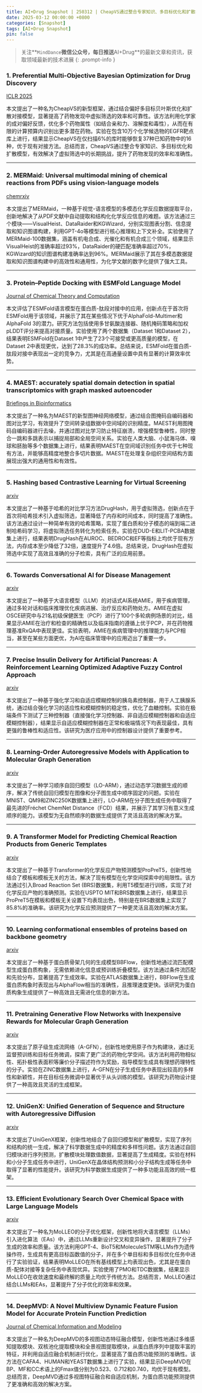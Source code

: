 ```yaml
---
title: AI+Drug Snapshot | 250312 | CheapVS通过整合专家知识、多目标优化和扩散模型，有效解决了虚拟筛选中的长期挑战
date: 2025-03-12 00:00:00 +0800
categories: [Snapshot]
tags: [AI+Drug Snapshot]
pin: false
---
```


> 关注**`MindDance`**微信公众号，每日推送**AI+Drug**的最新文章和资讯，获取领域最新的技术进展
{: .prompt-info }

### 1. Preferential Multi-Objective Bayesian Optimization for Drug Discovery  
[ICLR 2025](https://openreview.net/forum?id=uIze2Z5bzd)  

本文提出了一种名为CheapVS的新型框架，通过结合偏好多目标贝叶斯优化和扩散对接模型，显著提高了药物发现中虚拟筛选的效率和可靠性。该方法利用化学家的成对偏好反馈，优化多个药物属性（如结合亲和力、溶解度和毒性），从而在有限的计算预算内识别出更多潜在药物。实验在包含10万个化学候选物的EGFR靶点库上进行，结果显示CheapVS在仅扫描6%的库时能够恢复37种已知药物中的16种，优于现有对接方法。总结而言，CheapVS通过整合专家知识、多目标优化和扩散模型，有效解决了虚拟筛选中的长期挑战，提升了药物发现的效率和准确性。  

---

### 2. MERMaid: Universal multimodal mining of chemical reactions from PDFs using vision-language models  
[chemrxiv](https://doi.org/10.26434/chemrxiv-2025-8z6h2)  

本文提出了MERMaid，一种基于视觉-语言模型的多模态化学反应数据提取平台，创新地解决了从PDF文献中自动提取和结构化化学反应信息的难题。该方法通过三个模块——VisualHeist、DataRaider和KGWizard，分别实现图表分割、信息提取和知识图谱构建，利用GPT-4o等模型进行核心推理和上下文补全。实验使用了MERMaid-100数据集，涵盖有机电合成、光催化和有机合成三个领域，结果显示VisualHeist的准确率超过93%，DataRaider的硬匹配准确率超过70%，KGWizard的知识图谱构建准确率达到96%。MERMaid展示了其在多模态数据提取和知识图谱构建中的高效性和通用性，为化学文献的数字化提供了强大工具。  

---

### 3. Protein–Peptide Docking with ESMFold Language Model  
[Journal of Chemical Theory and Computation](https://doi.org/10.1021/acs.jctc.4c01585)  

本文评估了ESMFold语言模型在蛋白质-肽段对接中的应用，创新点在于首次将ESMFold用于该领域，并展示了其在某些情况下优于AlphaFold-Multimer和AlphaFold 3的潜力。研究方法包括使用多甘氨酸连接器、随机掩码策略和加权pLDDT评分来提高对接质量。实验使用了两个数据集（Dataset 1和Dataset 2），结果表明ESMFold在Dataset 1中产生了23个可接受或更高质量的模型，在Dataset 2中表现更优，达到了28.3%的成功率。总结来说，ESMFold在蛋白质-肽段对接中表现出一定的竞争力，尤其是在高通量设置中具有显著的计算效率优势。  

---

### 4. MAEST: accurately spatial domain detection in spatial transcriptomics with graph masked autoencoder  
[Briefings in Bioinformatics](https://doi.org/10.1093/bib/bbaf086)  

本文提出了一种名为MAEST的新型图神经网络模型，通过结合图掩码自编码器和图对比学习，有效提升了空间转录组数据中空间域的识别精度。MAEST利用图掩码自编码器进行去噪，并通过图对比学习防止特征崩溃，增强模型鲁棒性，同时整合一跳和多跳表示以捕捉局部和全局空间关系。实验在人类大脑、小鼠海马体、嗅球和胚胎等多个数据集上进行，结果表明MAEST在空间域识别任务中优于七种现有方法，并能够高精度地整合多切片数据。MAEST在处理复杂组织空间结构方面展现出强大的通用性和有效性。  

---

### 5. Hashing based Contrastive Learning for Virtual Screening  
[arxiv](https://arxiv.org/abs/2407.19790)  

本文提出了一种基于哈希的对比学习方法DrugHash，用于虚拟筛选，创新点在于首次将哈希技术引入虚拟筛选，显著降低了内存和时间成本，同时提高了准确性。该方法通过设计一种简单有效的哈希策略，实现了蛋白质和分子模态的端到端二进制哈希码学习，将虚拟筛选任务转化为检索任务。实验在DUD-E和LIT-PCBA数据集上进行，结果表明DrugHash在AUROC、BEDROC和EF等指标上均优于现有方法，内存成本至少降低了32倍，速度提升了4.6倍。总结来说，DrugHash在虚拟筛选中实现了高效且准确的分子检索，具有广泛的应用前景。  

---

### 6. Towards Conversational AI for Disease Management  
[arxiv](https://arxiv.org/abs/2503.06074)  

本文提出了一种基于大语言模型（LLM）的对话式AI系统AMIE，用于疾病管理，通过多轮对话和临床推理优化疾病进展、治疗反应和药物处方。AMIE在虚拟OSCE研究中与21名初级保健医生（PCP）进行了100个多轮病例场景的对比，结果显示AMIE在治疗和检查的精确性以及临床指南的遵循上优于PCP，并在药物推理基准RxQA中表现更佳。实验表明，AMIE在疾病管理中的推理能力与PCP相当，甚至在某些方面更优，为AI在临床管理中的应用迈出了重要一步。  

---

### 7. Precise Insulin Delivery for Artificial Pancreas: A Reinforcement Learning Optimized Adaptive Fuzzy Control Approach  
[arxiv](https://arxiv.org/abs/2503.06701)  

本文提出了一种基于强化学习和自适应模糊控制的胰岛素控制器，用于人工胰腺系统，通过结合强化学习的适应性和模糊控制的稳定性，优化了血糖控制。实验在极端条件下测试了三种控制器（直接强化学习控制器、非自适应模糊控制器和自适应模糊控制器），结果显示自适应模糊控制器在正常和极端情况下均表现最佳，具有更强的鲁棒性和适应性。该研究为医疗应用中的控制器设计提供了重要参考。  

---

### 8. Learning-Order Autoregressive Models with Application to Molecular Graph Generation  
[arxiv](https://arxiv.org/abs/2503.05979)  

本文提出了一种学习顺序自回归模型（LO-ARM），通过动态学习数据生成的顺序，解决了传统自回归模型在图像和分子图生成中顺序固定的问题。实验在MNIST、QM9和ZINC250K数据集上进行，LO-ARM在分子图生成任务中取得了最先进的Fréchet ChemNet Distance（FCD）结果，并展示了其学习有意义生成顺序的能力。该模型为无自然顺序的数据生成提供了灵活且高效的解决方案。  

---

### 9. A Transformer Model for Predicting Chemical Reaction Products from Generic Templates  
[arxiv](https://arxiv.org/abs/2503.05810)  

本文提出了一种基于Transformer的化学反应产物预测模型ProPreT5，创新性地结合了模板和模板无关的方法，解决了现有模型在化学空间探索中的局限性。该方法通过引入Broad Reaction Set (BRS)数据集，利用T5模型进行训练，实现了对化学反应产物的准确预测。实验在USPTO MIT和BRS数据集上进行，结果显示ProPreT5在模板和模板无关设置下均表现出色，特别是在BRS数据集上实现了85.8%的准确率。该研究为化学反应预测提供了一种更灵活且高效的解决方案。  

---

### 10. Learning conformational ensembles of proteins based on backbone geometry  
[arxiv](https://arxiv.org/abs/2503.05738)  

本文提出了一种基于蛋白质骨架几何的生成模型BBFlow，创新性地通过流匹配模型生成蛋白质构象，无需依赖进化信息或预训练折叠模型。该方法通过条件流匹配和先验分布，显著提高了生成效率。实验在ATLAS数据集上进行，BBFlow在生成蛋白质构象时表现出与AlphaFlow相当的准确性，且推理速度更快。该研究为蛋白质构象生成提供了一种高效且无需进化信息的新方法。  

---

### 11. Pretraining Generative Flow Networks with Inexpensive Rewards for Molecular Graph Generation  
[arxiv](https://arxiv.org/abs/2503.06337)  

本文提出了原子级生成流网络（A-GFN），创新性地使用原子作为构建块，通过无监督预训练和目标任务微调，探索了更广泛的药物化学空间。该方法利用药物相似性、拓扑极性表面积等廉价分子描述符作为奖励，指导模型生成具有理想药理特性的分子。实验在ZINC数据集上进行，A-GFN在分子生成任务中表现出较高的多样性和新颖性，并在目标任务微调中显著优于从头训练的模型。该研究为药物设计提供了一种高效且灵活的生成框架。  

---

### 12. UniGenX: Unified Generation of Sequence and Structure with Autoregressive Diffusion  
[arxiv](https://arxiv.org/abs/2503.06687)  

本文提出了UniGenX框架，创新性地结合了自回归模型和扩散模型，实现了序列和结构的统一生成，解决了科学数据生成中的精度和多样性问题。该方法通过自回归模块进行序列预测，扩散模块处理数值数据，显著提高了生成精度。实验在材料和小分子生成任务中进行，UniGenX在晶体结构预测和小分子结构生成等任务中取得了显著的性能提升。该研究为科学数据生成提供了一种多功能且高效的统一框架。  

---

### 13. Efficient Evolutionary Search Over Chemical Space with Large Language Models  
[arxiv](https://arxiv.org/abs/2406.16976)  

本文提出了一种名为MoLLEO的分子优化框架，创新性地将大语言模型（LLMs）引入进化算法（EAs）中，通过LLMs重新设计交叉和变异操作，显著提升了分子生成的效率和质量。该方法利用GPT-4、BioT5和MoleculeSTM等LLMs作为遗传操作符，生成具有更高目标函数值的分子，并在多个单目标和多目标优化任务中进行了实验验证，结果表明MoLLEO在所有基线模型上均表现出色，尤其是在蛋白质-配体对接等复杂任务中表现优异。实验使用了PMO和TDC数据集，结果显示MoLLEO在收敛速度和最终解的质量上均优于传统方法。总结而言，MoLLEO通过结合LLMs和EAs，显著提升了分子优化的效率和效果。  

---

### 14. DeepMVD: A Novel Multiview Dynamic Feature Fusion Model for Accurate Protein Function Prediction  
[Journal of Chemical Information and Modeling](https://doi.org/10.1021/acs.jcim.4c02216)  

本文提出了一种名为DeepMVD的多视图动态特征融合模型，创新性地通过多维感知提取模块、双核池化提取模块和全景视图提取模块，从蛋白质序列中提取丰富的特征，并利用自适应融合机制进行优化，显著提高了蛋白质功能预测的准确性。该方法在CAFA4、HUMAN和YEAST数据集上进行了实验，结果显示DeepMVD在BP、MF和CC术语上的Fmax值分别为0.523、0.712和0.740，均优于现有模型。总结而言，DeepMVD通过多视图特征融合和自适应机制，为蛋白质功能预测提供了更准确和高效的解决方案。